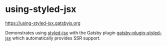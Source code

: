 # using-styled-jsx

https://using-styled-jsx.gatsbyjs.org

Demonstrates using [styled-jsx](https://github.com/zeit/styled-jsx) with the
Gatsby plugin
[gatsby-plugin-styled-jsx](https://gatsbyjs.org/packages/gatsby-plugin-styled-jsx)
which automatically provides SSR support.
